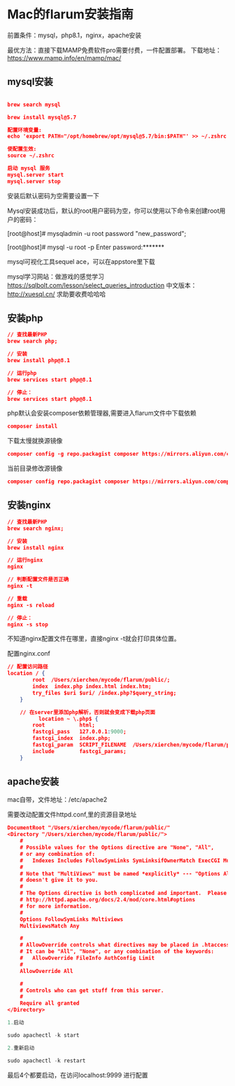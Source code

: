 # Mac的flarum安装指南
前置条件：mysql，php8.1，nginx，apache安装

最优方法：直接下载MAMP免费软件pro需要付费，一件配置部署。
下载地址：https://www.mamp.info/en/mamp/mac/

## mysql安装
```json

brew search mysql

brew install mysql@5.7

配置环境变量:
echo 'export PATH="/opt/homebrew/opt/mysql@5.7/bin:$PATH"' >> ~/.zshrc

使配置生效:
source ~/.zshrc

启动 mysql 服务
mysql.server start
mysql.server stop
```

安装后默认密码为空需要设置一下

Mysql安装成功后，默认的root用户密码为空，你可以使用以下命令来创建root用户的密码：

[root@host]# mysqladmin -u root password "new_password";

[root@host]# mysql -u root -p
Enter password:*******


mysql可视化工具sequel ace，可以在appstore里下载


mysql学习网站：做游戏的感觉学习
https://sqlbolt.com/lesson/select_queries_introduction
中文版本：http://xuesql.cn/ 求助要收费哈哈哈
## 安装php
```json
// 查找最新PHP
brew search php;

// 安装
brew install php@8.1

// 运行php
brew services start php@8.1

// 停止：
brew services start php@8.1

```

php默认会安装composer依赖管理器,需要进入flarum文件中下载依赖

```json
composer install
```

下载太慢就换源镜像
```json
composer config -g repo.packagist composer https://mirrors.aliyun.com/composer/
```

当前目录修改源镜像

```json
composer config repo.packagist composer https://mirrors.aliyun.com/composer/
```

## 安装nginx
```json
// 查找最新PHP
brew search nginx;

// 安装
brew install nginx

// 运行nginx
nginx

// 判断配置文件是否正确
nginx -t

// 重载
nginx -s reload

// 停止：
nginx -s stop

```
不知道nginx配置文件在哪里，直接nginx -t就会打印具体位置。

配置nginx.conf
```json
// 配置访问路径
location / {
        root  /Users/xierchen/mycode/flarum/public/;
        index  index.php index.html index.htm;
        try_files $uri $uri/ /index.php?$query_string;
    }

    // 在server里添加php解析，否则就会变成下载php页面
          location ~ \.php$ {
        root           html;
        fastcgi_pass   127.0.0.1:9000;
        fastcgi_index  index.php;
        fastcgi_param  SCRIPT_FILENAME  /Users/xierchen/mycode/flarum/public/$fastcgi_script_name;
        include        fastcgi_params;
    }
```

## apache安装
mac自带，文件地址：/etc/apache2

需要改动配置文件httpd.conf,里的资源目录地址

```json
DocumentRoot "/Users/xierchen/mycode/flarum/public/"
<Directory "/Users/xierchen/mycode/flarum/public/">
    #
    # Possible values for the Options directive are "None", "All",
    # or any combination of:
    #   Indexes Includes FollowSymLinks SymLinksifOwnerMatch ExecCGI MultiViews
    #
    # Note that "MultiViews" must be named *explicitly* --- "Options All"
    # doesn't give it to you.
    #
    # The Options directive is both complicated and important.  Please see
    # http://httpd.apache.org/docs/2.4/mod/core.html#options
    # for more information.
    #
    Options FollowSymLinks Multiviews
    MultiviewsMatch Any

    #
    # AllowOverride controls what directives may be placed in .htaccess files.
    # It can be "All", "None", or any combination of the keywords:
    #   AllowOverride FileInfo AuthConfig Limit
    #
    AllowOverride All

    #
    # Controls who can get stuff from this server.
    #
    Require all granted
</Directory>
```

```js
1.启动

sudo apachectl -k start

2.重新启动

sudo apachectl -k restart
```

最后4个都要启动，在访问localhost:9999
进行配置
